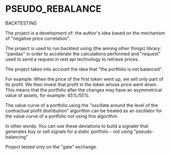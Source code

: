 # PSEUDO_REBALANCE 

  BACKTESTING


The project is a development of: the author's idea based on the mechanism of "negative price correlation".

The project is used to run backtest using (the among other things) library:
"pandas" in order to accelerate the calculations performed 
and "request" used to send a request in rest api technology to retrieve prices.

The project takes into account the idea that "the portfolio is not balanced".

For example:
When the price of the first token went up, we sell only part of its profit.
We then invest that profit in the token whose price went down.
This means that the portfolio after the changes may have an asymmetrical value of assets, for example: 45%/55%.

The value curve of a portfolio using the "oscillate around the level of the contractual profit distribution" algorithm can be treated as an oscillator for the value curve of a portfolio not using this algorithm.

In other words:
You can use these deviations to build a signaler that generates buy or sell signals for a static portfolio - not using "pseudo-balancing"

Project tested only on the "gate" exchange.
